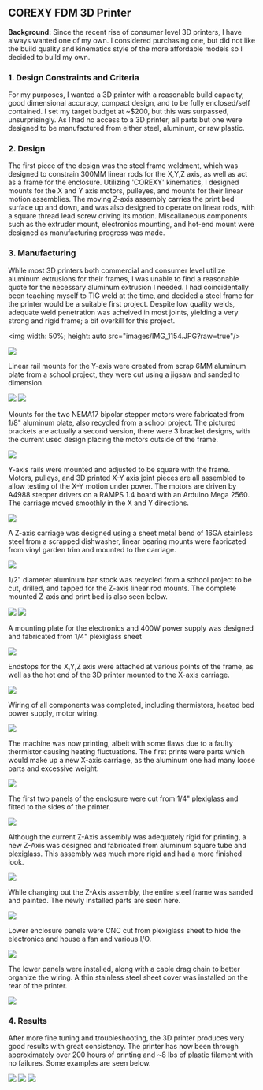 ## COREXY FDM 3D Printer

**Background:** Since the recent rise of consumer level 3D printers, I have always wanted one of my own. I considered purchasing one, but did not like the build quality and kinematics style of the more affordable models so I decided to build my own.

### 1. Design Constraints and Criteria

For my purposes, I wanted a 3D printer with a reasonable build capacity, good dimensional accuracy, compact design, and to be fully enclosed/self contained. I set my target budget at ~$200, but this was surpassed, unsurprisingly. As I had no access to a 3D printer, all parts but one were designed to be manufactured from either steel, aluminum, or raw plastic.

### 2. Design

The first piece of the design was the steel frame weldment, which was designed to constrain 300MM linear rods for the X,Y,Z axis, as well as act as a frame for the enclosure. Utilizing 'COREXY' kinematics, I designed mounts for the X and Y axis motors, pulleyes, and mounts for their linear motion assemblies. The moving Z-axis assembly carries the print bed surface up and down, and was also designed to operate on linear rods, with a square thread lead screw driving its motion. Miscallaneous components such as the extruder mount, electronics mounting, and hot-end mount were designed as manufacturing progress was made.

### 3. Manufacturing

While most 3D printers both commercial and consumer level utilize aluminum extrusions for their frames, I was unable to find a reasonable quote for the necessary aluminum extrusion I needed. I had coincidentally been teaching myself to TIG weld at the time, and decided a steel frame for the printer would be a suitable first project. Despite low quality welds, adequate weld penetration was acheived in most joints, yielding a very strong and rigid frame; a bit overkill for this project.

<img width: 50%;
  height: auto
  src="images/IMG_1154.JPG?raw=true"/>

<img src="images/IMG_1156.jpg?raw=true"/>

Linear rail mounts for the Y-axis were created from scrap 6MM aluminum plate from a school project, they were cut using a jigsaw and sanded to dimension.

<img src="images/IMG_2645.JPG?raw=true"/>

<img src="images/IMG_2651.JPG?raw=true"/>

Mounts for the two NEMA17 bipolar stepper motors were fabricated from 1/8" aluminum plate, also recycled from a school project. The pictured brackets are actually a second version, there were 3 bracket designs, with the current used design placing the motors outside of the frame.

<img src="images/IMG_3028.JPG?raw=true"/>

Y-axis rails were mounted and adjusted to be square with the frame. Motors, pulleys, and 3D printed X-Y axis joint pieces are all assembled to allow testing of the X-Y motion under power. The motors are driven by A4988 stepper drivers on a RAMPS 1.4 board with an Arduino Mega 2560. The carriage moved smoothly in the X and Y directions.

<img src="images/IMG_3516.JPG?raw=true"/>

A Z-axis carriage was designed using a sheet metal bend of 16GA stainless steel from a scrapped dishwasher, linear bearing mounts were fabricated from vinyl garden trim and mounted to the carriage.

<img src="images/IMG_3334.JPG?raw=true"/>

1/2" diameter aluminum bar stock was recycled from a school project to be cut, drilled, and tapped for the Z-axis linear rod mounts. The complete mounted Z-axis and print bed is also seen below.

<img src="images/IMG_3352.JPG?raw=true"/>

<img src="images/IMG_3362.JPG?raw=true"/>

A mounting plate for the electronics and 400W power supply was designed and fabricated from 1/4" plexiglass sheet

<img src="images/IMG_3378.JPG?raw=true"/>

Endstops for the X,Y,Z axis were attached at various points of the frame, as well as the hot end of the 3D printer mounted to the X-axis carriage.

<img src="images/IMG_3377.JPG?raw=true"/>

Wiring of all components was completed, including thermistors, heated bed power supply, motor wiring.

<img src="images/IMG_3411.JPG?raw=true"/>

The machine was now printing, albeit with some flaws due to a faulty thermistor causing heating fluctuations. The first prints were parts which would make up a new X-axis carriage, as the aluminum one had many loose parts and excessive weight.

<img src="images/IMG_3459.JPG?raw=true"/>

The first two panels of the enclosure were cut from 1/4" plexiglass and fitted to the sides of the printer.

<img src="images/IMG_3476.JPG?raw=true"/>

Although the current Z-Axis assembly was adequately rigid for printing, a new Z-Axis was designed and fabricated from aluminum square tube and plexiglass. This assembly was much more rigid and had a more finished look.

<img src="images/IMG_3525.JPG?raw=true"/>

While changing out the Z-Axis assembly, the entire steel frame was sanded and painted. The newly installed parts are seen here.

<img src="images/IMG_3553.JPG?raw=true"/>

Lower enclosure panels were CNC cut from plexiglass sheet to hide the electronics and house a fan and various I/O.

<img src="images/IMG_3865.JPG?raw=true"/>

The lower panels were installed, along with a cable drag chain to better organize the wiring. A thin stainless steel sheet cover was installed on the rear of the printer.

<img src="images/IMG_3875.JPG?raw=true"/>

### 4. Results

After more fine tuning and troubleshooting, the 3D printer produces very good results with great consistency. The printer has now been through approximately over 200 hours of printing and ~8 lbs of plastic filament with no failures. Some examples are seen below.

<img src="images/IMG_3722.JPG?raw=true"/>
<img src="images/IMG_3615.JPG?raw=true"/>
<img src="images/IMG_3687.JPG?raw=true"/>

